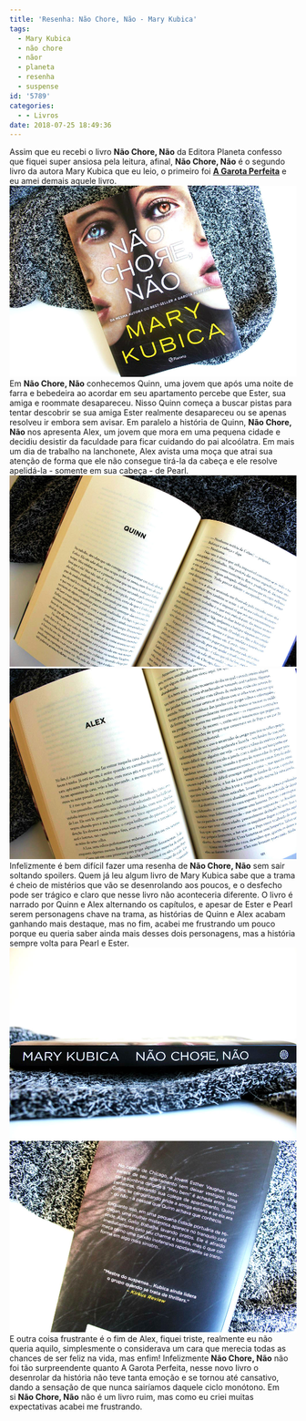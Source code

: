 ```yaml
---
title: 'Resenha: Não Chore, Não - Mary Kubica'
tags:
  - Mary Kubica
  - não chore
  - nãor
  - planeta
  - resenha
  - suspense
id: '5789'
categories:
  - - Livros
date: 2018-07-25 18:49:36
---
```


Assim que eu recebi o livro **Não Chore, Não** da Editora Planeta confesso que fiquei super ansiosa pela leitura, afinal, **Não Chore, Não** é o segundo livro da autora Mary Kubica que eu leio, o primeiro foi **[A Garota Perfeita](http://natalia.blog.br/resenha-a-garota-perfeita/)** e eu amei demais aquele livro. ![capa do livro - não chore, não](/images/2018/07/capa-livro-não-chore-não.jpg "capa do livro - não chore, não") Em **Não Chore, Não** conhecemos Quinn, uma jovem que após uma noite de farra e bebedeira ao acordar em seu apartamento percebe que Ester, sua amiga e roommate desapareceu. Nisso Quinn começa a buscar pistas para tentar descobrir se sua amiga Ester realmente desapareceu ou se apenas resolveu ir embora sem avisar. Em paralelo a história de Quinn, **Não Chore, Não** nos apresenta Alex, um jovem que mora em uma pequena cidade e decidiu desistir da faculdade para ficar cuidando do pai alcoólatra. Em mais um dia de trabalho na lanchonete, Alex avista uma moça que atrai sua atenção de forma que ele não consegue tirá-la da cabeça e ele resolve apelidá-la - somente em sua cabeça - de Pearl. ![páginas do livro - não chore, não - mary kubica](/images/2018/07/páginas-livro-não-chore-não.jpg "páginas do livro - não chore, não - mary kubica") ![resumo do livro - não chore, não - mary kubica](/images/2018/07/resumo-livro-não-chore-não.jpg "resumo do livro - não chore, não - mary kubica") Infelizmente é bem difícil fazer uma resenha de **Não Chore, Não** sem sair soltando spoilers. Quem já leu algum livro de Mary Kubica sabe que a trama é cheio de mistérios que vão se desenrolando aos poucos, e o desfecho pode ser trágico e claro que nesse livro não aconteceria diferente. O livro é narrado por Quinn e Alex alternando os capítulos, e apesar de Ester e Pearl serem personagens chave na trama, as histórias de Quinn e Alex acabam ganhando mais destaque, mas no fim, acabei me frustrando um pouco porque eu queria saber ainda mais desses dois personagens, mas a história sempre volta para Pearl e Ester. ![lombada do livro - não chore, não de Mary Kubica](/images/2018/07/lombada-do-livro-não-chore-não.jpg "lombada do livro - não chore, não de Mary Kubica") ![contra-capa do livro - não chore, não](/images/2018/07/contra-capa-livro-não-chore-não.jpg "contra-capa do livro - não chore, não") E outra coisa frustrante é o fim de Alex, fiquei triste, realmente eu não queria aquilo, simplesmente o considerava um cara que merecia todas as chances de ser feliz na vida, mas enfim! Infelizmente **Não Chore, Não** não foi tão surpreendente quanto A Garota Perfeita, nesse novo livro o desenrolar da história não teve tanta emoção e se tornou até cansativo, dando a sensação de que nunca sairíamos daquele ciclo monótono. Em si **Não Chore, Não** não é um livro ruim, mas como eu criei muitas expectativas acabei me frustrando.
